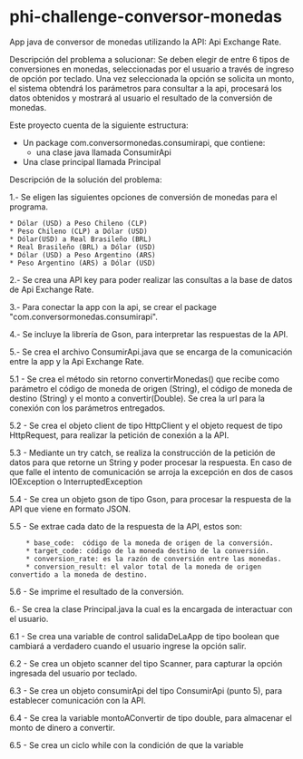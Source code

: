 # phi-challenge-conversor-monedas
App java de conversor de monedas utilizando la API: Api Exchange Rate.

Descripción del problema a solucionar: Se deben elegir de entre 6 tipos de conversiones en monedas, seleccionadas por el usuario a través de ingreso de opción por teclado. Una vez seleccionada la opción se solicita un monto, el sistema obtendrá los parámetros para consultar a la api, procesará los datos obtenidos y mostrará al usuario el resultado de la conversión de monedas.

Este proyecto cuenta de la siguiente estructura:
  - Un package com.conversormonedas.consumirapi, que contiene:
     * una clase java llamada ConsumirApi 
  - Una clase principal llamada Principal

Descripción de la solución del problema:

1.- Se eligen las siguientes opciones de conversión de monedas para el programa.

    * Dólar (USD) a Peso Chileno (CLP)
    * Peso Chileno (CLP) a Dólar (USD)
    * Dólar(USD) a Real Brasileño (BRL)
    * Real Brasileño (BRL) a Dólar (USD)
    * Dólar (USD) a Peso Argentino (ARS)
    * Peso Argentino (ARS) a Dólar (USD)

2.- Se crea una API key para poder realizar las consultas a la base de datos de Api Exchange Rate.

3.- Para conectar la app con la api, se crear el package "com.conversormonedas.consumirapi".

4.- Se incluye la librería de Gson, para interpretar las respuestas de la API.

5.- Se crea el archivo ConsumirApi.java que se encarga de la comunicación entre la app y la Api Exchange Rate.

5.1 - Se crea el método sin retorno convertirMonedas() que recibe como parámetro el código de moneda de origen (String), el código de moneda de destino (String) y el monto a convertir(Double). Se crea la url para la conexión con los parámetros entregados.

5.2 - Se crea el objeto client de tipo HttpClient y el objeto request de tipo HttpRequest, para realizar la petición de conexión a la API.

5.3 - Mediante un  try catch, se realiza la construcción de la petición de datos para que retorne un String y poder procesar la respuesta. En caso de que falle el intento de comunicación se arroja la excepción en dos de casos IOException  o InterruptedException

5.4 - Se crea un objeto gson de tipo Gson, para procesar la respuesta de la API que viene en formato JSON.

5.5 - Se extrae cada dato de la respuesta de la API, estos son:

        * base_code:  código de la moneda de origen de la conversión.
        * target_code: código de la moneda destino de la conversión.
        * conversion_rate: es la razón de conversión entre las monedas.
        * conversion_result: el valor total de la moneda de origen convertido a la moneda de destino.
        
5.6 - Se imprime el resultado de la conversión.

6.- Se crea la clase Principal.java la cual es la encargada de interactuar con el usuario.

6.1 - Se crea una variable de control salidaDeLaApp de tipo boolean que cambiará a verdadero cuando el usuario ingrese la opción salir.

6.2 - Se crea un objeto scanner del tipo Scanner, para capturar la opción ingresada del usuario por teclado.

6.3 - Se crea un objeto consumirApi del tipo ConsumirApi (punto 5), para establecer comunicación con la API.

6.4 - Se crea la variable montoAConvertir de tipo double, para almacenar el monto de dinero a convertir.

6.5 - Se crea un ciclo while con la condición de que la variable 
  
  
    
